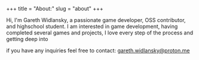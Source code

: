 +++
title = "About:"
slug = "about"
+++

Hi, I'm Gareth Widlansky, a passionate game developer, OSS contributor, and highschool student. I am interested in game development, having completed several games and projects, I love every step of the process and getting deep into 

if you have any inquiries feel free to contact: gareth.widlansky@proton.me 
